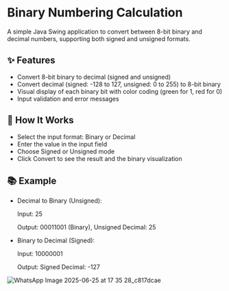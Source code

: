 
# Binary Numbering Calculation

A simple Java Swing application to convert between 8-bit binary and decimal numbers, supporting both signed and unsigned formats.


## ✨ Features


- Convert 8-bit binary to decimal (signed and unsigned)
- Convert decimal (signed: -128 to 127, unsigned: 0 to 255) to 8-bit binary
- Visual display of each binary bit with color coding (green for 1, red for 0)
- Input validation and error messages


## 🚀 How It Works

- Select the input format: Binary or Decimal
- Enter the value in the input field
- Choose Signed or Unsigned mode
- Click Convert to see the result and the binary visualization
## 📚 Example
- Decimal to Binary (Unsigned):  

    Input: 25

    Output: 00011001 (Binary), Unsigned Decimal: 25

- Binary to Decimal (Signed): 

    Input: 10000001

    Output: Signed Decimal: -127

![WhatsApp Image 2025-06-25 at 17 35 28_c817dcae](https://github.com/user-attachments/assets/6f94f2f7-a3b1-4b53-b416-bff6f46f4278)

